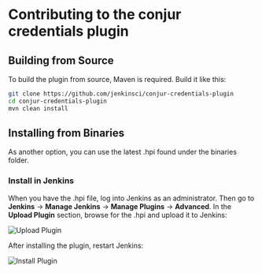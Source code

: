 # Contributing to the conjur credentials plugin

## Building from Source

To build the plugin from source, Maven is required. Build it like this:

```bash
git clone https://github.com/jenkinsci/conjur-credentials-plugin
cd conjur-credentials-plugin
mvn clean install
```

## Installing from Binaries

As another option, you can use the latest .hpi found under the binaries folder.

### Install in Jenkins

When you have the .hpi file, log into Jenkins as an administrator.
Then go to **Jenkins** -> **Manage Jenkins** -> **Manage Plugins** -> **Advanced**.
In the **Upload Plugin** section, browse for the .hpi and upload it to Jenkins:

![Upload Plugin](docs/images/UploadPlugin-Jenkins.png)

After installing the plugin, restart Jenkins:

![Install Plugin](docs/images/Plugin-Installing.png)
